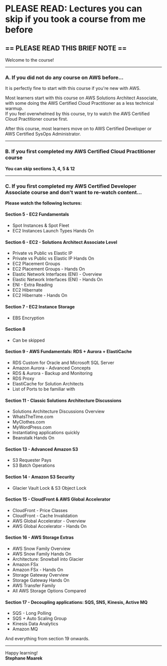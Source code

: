 # PLEASE READ: Lectures you can skip if you took a course from me before

## == PLEASE READ THIS BRIEF NOTE ==

Welcome to the course!

---

### A. If you did not do any course on AWS before...

It is perfectly fine to start with this course if you're new with AWS.

Most learners start with this course on AWS Solutions Architect Associate, with some doing the AWS Certified Cloud Practitioner as a less technical warmup.  
If you feel overwhelmed by this course, try to watch the AWS Certified Cloud Practitioner course first.

After this course, most learners move on to AWS Certified Developer or AWS Certified SysOps Administrator.

---

### B. If you first completed my AWS Certified Cloud Practitioner course

**You can skip sections 3, 4, 5 & 12**

---

### C. If you first completed my AWS Certified Developer Associate course and don't want to re-watch content...

**Please watch the following lectures:**

#### Section 5 - EC2 Fundamentals
- Spot Instances & Spot Fleet
- EC2 Instances Launch Types Hands On

#### Section 6 - EC2 - Solutions Architect Associate Level
- Private vs Public vs Elastic IP
- Private vs Public vs Elastic IP Hands On
- EC2 Placement Groups
- EC2 Placement Groups - Hands On
- Elastic Network Interfaces (ENI) - Overview
- Elastic Network Interfaces (ENI) - Hands On
- ENI - Extra Reading
- EC2 Hibernate
- EC2 Hibernate - Hands On

#### Section 7 - EC2 Instance Storage
- EBS Encryption

#### Section 8
- Can be skipped

#### Section 9 - AWS Fundamentals: RDS + Aurora + ElastiCache
- RDS Custom for Oracle and Microsoft SQL Server
- Amazon Aurora - Advanced Concepts
- RDS & Aurora - Backup and Monitoring
- RDS Proxy
- ElastiCache for Solution Architects
- List of Ports to be familiar with

#### Section 11 - Classic Solutions Architecture Discussions
- Solutions Architecture Discussions Overview
- WhatsTheTime.com
- MyClothes.com
- MyWordPress.com
- Instantiating applications quickly
- Beanstalk Hands On

#### Section 13 - Advanced Amazon S3
- S3 Requester Pays
- S3 Batch Operations

#### Section 14 - Amazon S3 Security
- Glacier Vault Lock & S3 Object Lock

#### Section 15 - CloudFront & AWS Global Accelerator
- CloudFront - Price Classes
- CloudFront - Cache Invalidation
- AWS Global Accelerator - Overview
- AWS Global Accelerator - Hands On

#### Section 16 - AWS Storage Extras
- AWS Snow Family Overview
- AWS Snow Family Hands On
- Architecture: Snowball into Glacier
- Amazon FSx
- Amazon FSx - Hands On
- Storage Gateway Overview
- Storage Gateway Hands On
- AWS Transfer Family
- All AWS Storage Options Compared

#### Section 17 - Decoupling applications: SQS, SNS, Kinesis, Active MQ
- SQS - Long Polling
- SQS + Auto Scaling Group
- Kinesis Data Analytics
- Amazon MQ

And everything from section 19 onwards.

---

Happy learning!  
**Stephane Maarek**

